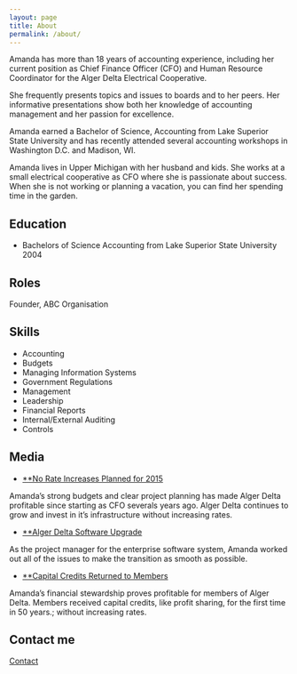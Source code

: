 ```yaml
---
layout: page
title: About
permalink: /about/
---
```


Amanda has more than 18 years of accounting experience, including her current position as Chief Finance Officer (CFO) and Human Resource Coordinator for the Alger Delta Electrical Cooperative.

She frequently presents topics and issues to boards and to her peers.  Her informative presentations show both her knowledge of accounting management and her passion for excellence.

Amanda earned a Bachelor of Science, Accounting from Lake Superior State University and has recently attended several accounting workshops in Washington D.C. and Madison, WI.

Amanda lives in Upper Michigan with her husband and kids.  She works at a small electrical cooperative as CFO where she is passionate about success.  When she is not working or planning a vacation, you can find her spending time in the garden.

## Education

* Bachelors of Science Accounting from Lake Superior State University 2004

## Roles

Founder, ABC Organisation

## Skills

* Accounting
* Budgets
* Managing Information Systems
* Government Regulations
* Management
* Leadership
* Financial Reports
* Internal/External Auditing
* Controls
    
    
## Media

* [**No Rate Increases Planned for 2015](http://www.countrylines.com/wp-content/uploads/2014/12/MECA-11454-January-Country-Lines-Alger_final_web.pdf)

Amanda’s strong budgets and clear project planning has made Alger Delta profitable since starting as CFO severals years ago.  Alger Delta continues to grow and invest in it’s infrastructure without increasing rates.

* [**Alger Delta Software Upgrade](http://www.countrylines.com/~country1/images/PDF/2012/JulAug-12/AlgerDelta_JulAug-12.pdf)

As the project manager for the enterprise software system, Amanda worked out all of the issues to make the transition as smooth as possible.

* [**Capital Credits Returned to Members](http://www.countrylines.com/wp-content/uploads/2014/08/MECA-11151-September-2014-Country-Line-Alger_final_web.pdf)

Amanda’s financial stewardship proves profitable for members of Alger Delta.  Members received capital credits, like profit sharing, for the first time in 50 years.; without increasing rates.

## Contact me

[Contact](https://www.linkedin.com/in/amanda-seger-081b0220)